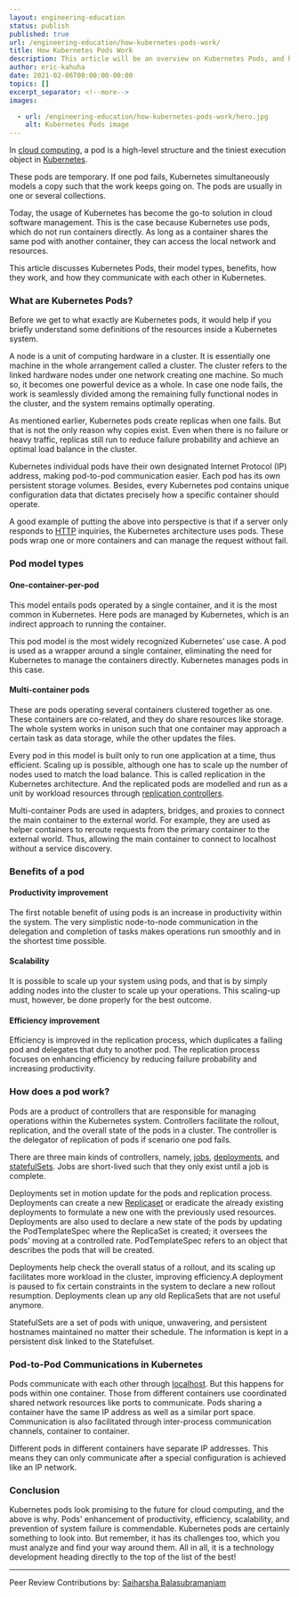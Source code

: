 ```yaml
---
layout: engineering-education
status: publish
published: true
url: /engineering-education/how-kubernetes-pods-work/
title: How Kubernetes Pods Work
description: This article will be an overview on Kubernetes Pods, and how they work.
author: eric-kahuha
date: 2021-02-06T00:00:00-00:00
topics: []
excerpt_separator: <!--more-->
images:

  - url: /engineering-education/how-kubernetes-pods-work/hero.jpg
    alt: Kubernetes Pods image
---
```

In [cloud computing](https://www.section.io/engineering-education/introduction-to-cloud-computing/), a pod is a high-level structure and the tiniest execution object in [Kubernetes](https://www.section.io/engineering-education/what-is-kubernetes/). 
<!--more-->

These pods are temporary. If one pod fails, Kubernetes simultaneously models a copy such that the work keeps going on. The pods are usually in one or several collections.

Today, the usage of Kubernetes has become the go-to solution in cloud software management. This is the case because Kubernetes use pods, which do not run containers directly. As long as a container shares the same pod with another container, they can access the local network and resources.

This article discusses Kubernetes Pods, their model types, benefits, how they work, and how they communicate with each other in Kubernetes.

### What are Kubernetes Pods?

Before we get to what exactly are Kubernetes pods, it would help if you briefly understand some definitions of the resources inside a Kubernetes system.

A node is a unit of computing hardware in a cluster. It is essentially one machine in the whole arrangement called a cluster. The cluster refers to the linked hardware nodes under one network creating one machine. So much so, it becomes one powerful device as a whole. In case one node fails, the work is seamlessly divided among the remaining fully functional nodes in the cluster, and the system remains optimally operating.

As mentioned earlier, Kubernetes pods create replicas when one fails. But that is not the only reason why copies exist. Even when there is no failure or heavy traffic, replicas still run to reduce failure probability and achieve an optimal load balance in the cluster.

Kubernetes individual pods have their own designated Internet Protocol (IP) address, making pod-to-pod communication easier. Each pod has its own persistent storage volumes. Besides, every Kubernetes pod contains unique configuration data that dictates precisely how a specific container should operate.

A good example of putting the above into perspective is that if a server only responds to [HTTP](https://developer.mozilla.org/en-US/docs/Web/HTTP#) inquiries, the Kubernetes architecture uses pods. These pods wrap one or more containers and can manage the request without fail.

### Pod model types

#### One-container-per-pod

This model entails pods operated by a single container, and it is the most common in Kubernetes. Here pods are managed by Kubernetes, which is an indirect approach to running the container.

This pod model is the most widely recognized Kubernetes’ use case. A pod is used as a wrapper around a single container, eliminating the need for Kubernetes to manage the containers directly. Kubernetes manages pods in this case. 

#### Multi-container pods

These are pods operating several containers clustered together as one. These containers are co-related, and they do share resources like storage. The whole system works in unison such that one container may approach a certain task as data storage, while the other updates the files.

Every pod in this model is built only to run one application at a time, thus efficient. Scaling up is possible, although one has to scale up the number of nodes used to match the load balance. This is called replication in the Kubernetes architecture. And the replicated pods are modelled and run as a unit by workload resources through [replication controllers](https://kubernetes.io/docs/concepts/workloads/controllers/replicationcontroller/).

Multi-container Pods are used in adapters, bridges, and proxies to connect the main container to the external world. For example, they are used as helper containers to reroute requests from the primary container to the external world. Thus, allowing the main container to connect to localhost without a service discovery.

### Benefits of a pod

#### Productivity improvement

The first notable benefit of using pods is an increase in productivity within the system. The very simplistic node-to-node communication in the delegation and completion of tasks makes operations run smoothly and in the shortest time possible.

#### Scalability

It is possible to scale up your system using pods, and that is by simply adding nodes into the cluster to scale up your operations. This scaling-up must, however, be done properly for the best outcome.

#### Efficiency improvement

Efficiency is improved in the replication process, which duplicates a failing pod and delegates that duty to another pod. The replication process focuses on enhancing efficiency by reducing failure probability and increasing productivity.

### How does a pod work?

Pods are a product of controllers that are responsible for managing operations within the Kubernetes system. Controllers facilitate the rollout, replication, and the overall state of the pods in a cluster. The controller is the delegator of replication of pods if scenario one pod fails.

There are three main kinds of controllers, namely, [jobs](https://kubernetes.io/docs/concepts/workloads/controllers/job/), [deployments](https://kubernetes.io/docs/concepts/workloads/controllers/deployment/), and [statefulSets](https://kubernetes.io/docs/concepts/workloads/controllers/statefulset/). Jobs are short-lived such that they only exist until a job is complete.

Deployments set in motion update for the pods and replication process. Deployments can create a new [Replicaset](https://kubernetes.io/docs/concepts/workloads/controllers/replicaset/#) or eradicate the already existing deployments to formulate a new one with the previously used resources. Deployments are also used to declare a new state of the pods by updating the PodTemplateSpec where the ReplicaSet is created; it oversees the pods&#39; moving at a controlled rate. PodTemplateSpec refers to an object that describes the pods that will be created.

Deployments help check the overall status of a rollout, and its scaling up facilitates more workload in the cluster, improving efficiency.A deployment is paused to fix certain constraints in the system to declare a new rollout resumption. Deployments clean up any old ReplicaSets that are not useful anymore.

StatefulSets are a set of pods with unique, unwavering, and persistent hostnames maintained no matter their schedule. The information is kept in a persistent disk linked to the Statefulset.

### Pod-to-Pod Communications in Kubernetes

Pods communicate with each other through [localhost](https://en.wikipedia.org/wiki/Localhost#). But this happens for pods within one container. Those from different containers use coordinated shared network resources like ports to communicate. Pods sharing a container have the same IP address as well as a similar port space. Communication is also facilitated through inter-process communication channels, container to container.

Different pods in different containers have separate IP addresses. This means they can only communicate after a special configuration is achieved like an IP network.

### Conclusion

Kubernetes pods look promising to the future for cloud computing, and the above is why. Pods&#39; enhancement of productivity, efficiency, scalability, and prevention of system failure is commendable. Kubernetes pods are certainly something to look into. But remember, it has its challenges too, which you must analyze and find your way around them. All in all, it is a technology development heading directly to the top of the list of the best! 

---
Peer Review Contributions by: [Saiharsha Balasubramaniam](/engineering-education/authors/saiharsha-balasubramaniam/)